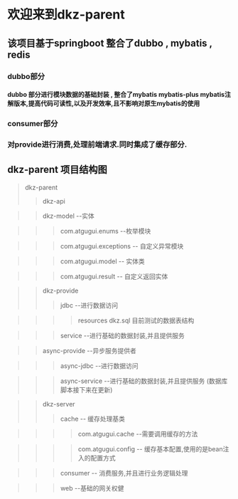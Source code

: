 # 欢迎来到dkz-parent
## 该项目基于springboot 整合了dubbo , mybatis , redis
### dubbo部分
#### dubbo 部分进行模块数据的基础封装 , 整合了mybatis mybatis-plus mybatis注解版本,提高代码可读性,以及开发效率,且不影响对原生mybatis的使用
### consumer部分
### 对provide进行消费,处理前端请求.同时集成了缓存部分.

## dkz-parent 项目结构图
>dkz-parent  
>>dkz-api

>>dkz-model --实体

>>>com.atgugui.enums --枚举模块

>>>com.atgugui.exceptions -- 自定义异常模块

>>>com.atgugui.model -- 实体类

>>>com.atgugui.result -- 自定义返回实体

>>dkz-provide
>>>jdbc --进行数据访问

>>>>resources dkz.sql 目前测试的数据表结构
 
>>>service --进行基础的数据封装,并且提供服务

>>async-provide --异步服务提供者

>>>async-jdbc --进行数据访问

>>>async-service --进行基础的数据封装,并且提供服务 (数据库脚本接下来在更新)

>>dkz-server
>>>cache -- 缓存处理基类  

>>>>com.atgugui.cache --需要调用缓存的方法

>>>>com.atgugui.config -- 缓存基本配置,使用的是bean注入的配置方式

>>>consumer -- 消费服务,并且进行业务逻辑处理

>>>web --基础的网关权健
